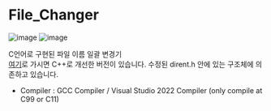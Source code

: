 # File_Changer
![image](https://user-images.githubusercontent.com/31213158/164318843-1885df4d-5b79-414d-9207-b57495bec2cc.png)
![image](https://user-images.githubusercontent.com/31213158/164318851-716bf931-dfa2-4be3-a196-80bb55ca0f3e.png)

C언어로 구현된 파일 이름 일괄 변경기  
[여기](https://github.com/pgh268400/FileChanger_CPP)로 가시면 C++로 개선한 버전이 있습니다.
수정된 dirent.h 안에 있는 구조체에 의존하고 있습니다.

- Compiler : GCC Compiler / Visual Studio 2022 Compiler (only compile at C99 or C11)
